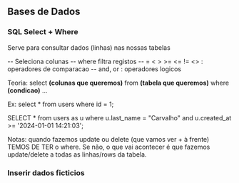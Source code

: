 ## Bases de Dados

### SQL Select + Where

Serve para consultar dados (linhas) nas nossas tabelas

-- Seleciona colunas
-- where filtra registos
-- = < > >= <= != <> : operadores de comparacao
-- and, or : operadores logicos

Teoria:
select **(colunas que queremos)** from **(tabela que queremos)**
where **(condicao)**
...

Ex:
select \* from users
where id = 1;

SELECT \* from users as u
where u.last_name = "Carvalho"
and u.created_at >= '2024-01-01 14:21:03';

Notas: quando fazemos update ou delete (que vamos ver + à frente) TEMOS DE TER o where.
Se não, o que vai acontecer é que fazemos update/delete a todas as linhas/rows da tabela.

### Inserir dados ficticios
